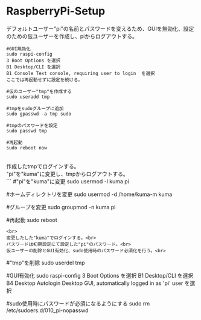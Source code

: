 # RaspberryPi-Setup

デフォルトユーザー"pi"の名前とパスワードを変えるため、GUIを無効化、設定のための仮ユーザーを作成し、piからログアウトする。<br>
```
#GUI無効化
sudo raspi-config
3 Boot Options を選択
B1 Desktop/CLI を選択
B1 Console Text console, requiring user to login  を選択
ここでは再起動せずに設定を続ける。

#仮のユーザー"tmp"を作成する
sudo useradd tmp

#tmpをsudoグループに追加
sudo gpasswd -a tmp sudo

#tmpのパスワードを設定
sudo passwd tmp

#再起動
sudo reboot now
```
<br>
作成したtmpでログインする。<br>
"pi"を"kuma"に変更し、tmpからログアウトする。<br>
```
#"pi"を"kuma"に変更
sudo usermod -l kuma pi

#ホームディレクトリを変更
sudo usermod -d /home/kuma-m kuma

#グループを変更
sudo groupmod -n kuma pi

#再起動
sudo reboot
```
<br>
変更したした"kuma"でログインする。<br>
パスワードは初期設定にて設定した"pi"のパスワード。<br>
仮ユーザーの削除とGUI有効化、sudo使用時のパスワード必須化を行う。<br>
```
#"tmp"を削除
sudo userdel tmp

#GUI有効化
sudo raspi-config
3 Boot Options を選択
B1 Desktop/CLI を選択
B4 Desktop Autologin Desktop GUI, automatically logged in as 'pi' user を選択

#sudo使用時にパスワードが必須になるようにする
sudo rm /etc/sudoers.d/010_pi-nopasswd 
```
